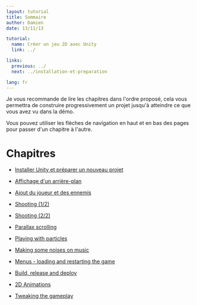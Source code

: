 ```yaml
---
layout: tutorial
title: Sommaire
author: Damien
date: 13/11/13

tutorial:
  name: Créer un jeu 2D avec Unity
  link: ../

links:
  previous: ../
  next: ../installation-et-preparation

lang: fr
---
```


Je vous recommande de lire les chapitres dans l'ordre proposé, cela vous permettra de construire progressivement un projet jusqu'à atteindre ce que vous avez vu dans la démo.

Vous pouvez utiliser les flèches de navigation en haut et en bas des pages pour passer d'un chapitre à l'autre.

# Chapitres

- [Installer Unity et préparer un nouveau projet](../installation-et-preparation)
- [Affichage d'un arrière-plan](../arriere-plan-et-camera)
- [Ajout du joueur et des ennemis](../ajout-du-joueur-et-des-ennemis)

- [Shooting (1/2)](../shooting-1)
- [Shooting (2/2)](../shooting-2)
- [Parallax scrolling](../parallax-scrolling)
- [Playing with particles](../particles)
- [Making some noises on music](../sounds)
- [Menus - loading and restarting the game](../menus)
- [Build, release and deploy](../deployment)
- [2D Animations](../animations)
- [Tweaking the gameplay](../tweaking-the-gameplay)
